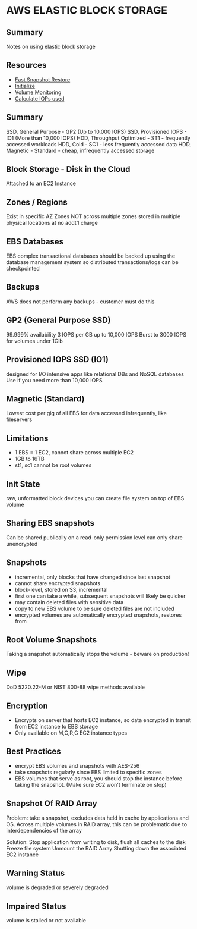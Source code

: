 # AWS ELASTIC BLOCK STORAGE

## Summary

Notes on using elastic block storage

## Resources

- [Fast Snapshot Restore](https://aws.amazon.com/blogs/aws/new-amazon-ebs-fast-snapshot-restore-fsr/)
- [Initialize](http://docs.aws.amazon.com/AWSEC2/latest/UserGuide/ebs-initialize.html)
- [Volume Monitoring](http://docs.aws.amazon.com/AWSEC2/latest/UserGuide/monitoring-volume-status.html)
- [Calculate IOPs used](https://onica.com/blog/managed-services/calculate-aws-ebs-volume-iops/)

## Summary

SSD, General Purpose - GP2 (Up to 10,000 IOPS)
SSD, Provisioned IOPS - IO1 (More than 10,000 IOPS)
HDD, Throughput Optimized - ST1 - frequently accessed workloads
HDD, Cold - SC1 - less frequently accessed data
HDD, Magnetic - Standard - cheap, infrequently accessed storage

## Block Storage - Disk in the Cloud

Attached to an EC2 Instance

## Zones / Regions

Exist in specific AZ Zones NOT across multiple zones
stored in multiple physical locations at no addt'l charge

## EBS Databases

EBS complex transactional databases should be backed up using the database
management system so distributed transactions/logs can be checkpointed

## Backups

AWS does not perform any backups - customer must do this

## GP2 (General Purpose SSD)

99.999% availability
3 IOPS per GB up to 10,000 IOPS
Burst to 3000 IOPS for volumes under 1Gib

## Provisioned IOPS SSD (IO1)

designed for I/O intensive apps like relational DBs and NoSQL databases
Use if you need more than 10,000 IOPS

## Magnetic (Standard)

Lowest cost per gig of all EBS
for data accessed infrequently, like fileservers

## Limitations

- 1 EBS = 1 EC2, cannot share across multiple EC2
- 1GB to 16TB
- st1, sc1 cannot be root volumes

## Init State

raw, unformatted block devices
you can create file system on top of EBS volume

## Sharing EBS snapshots

Can be shared publically on a read-only permission level
can only share unencrypted

## Snapshots

- incremental, only blocks that have changed since last snapshot
- cannot share encrypted snapshots
- block-level, stored on S3, incremental
- first one can take a while, subsequent snapshots will likely be quicker
- may contain deleted files with sensitive data
- copy to new EBS volume to be sure deleted files are not included
- encrypted volumes are automatically encrypted snapshots, restores from

## Root Volume Snapshots

Taking a snapshot automatically stops the volume - beware on production!

## Wipe

DoD 5220.22-M or NIST 800-88 wipe methods available

## Encryption

- Encrypts on server that hosts EC2 instance, so data encrypted in transit from
  EC2 instance to EBS storage
- Only available on M,C,R,G EC2 instance types

## Best Practices

- encrypt EBS volumes and snapshots with AES-256
- take snapshots regularly since EBS limited to specific zones
- EBS volumes that serve as root, you should stop the instance before taking the
  snapshot. (Make sure EC2 won't terminate on stop)

## Snapshot Of RAID Array

Problem: take a snapshot, excludes data held in cache by applications and OS. Across multiple volumes in RAID array, this can be problematic due to interdependencies of the array

Solution: Stop application from writing to disk, flush all caches to the disk
Freeze file system
Unmount the RAID Array
Shutting down the associated EC2 instance

## Warning Status

volume is degraded or severely degraded

## Impaired Status

volume is stalled or not available
